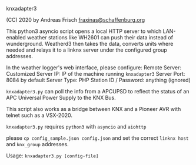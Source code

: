 knxadapter3

(CC) 2020 by Andreas Frisch <fraxinas@schaffenburg.org>

This python3 asyncio script opens a local HTTP server to which LAN-enabled 
weather stations like WH2601 can push their data instead of wunderground.
Weatherd3 then takes the data, converts units where needed and relays
it to a linknx server under the configured group addresses.

In the weather logger's web interface, please configure:
Remote Server: Customized
Server IP: IP of the machine running `knxadapter3`
Server Port: 8084 by default
Server Type: PHP
Station ID / Password: anything (ignored)

`knxadapter3.py` can poll the info from a APCUPSD to reflect the status of
an APC Universal Power Supply to the KNX Bus.

This script also works as a bridge between KNX and a Pioneer AVR with
telnet such as a VSX-2020.

`knxadapter3.py` requires `python3` with `asyncio` and `aiohttp`

please `cp config_sample.json config.json` and set the correct
`linknx host` and `knx_group` addresses.

Usage: `knxadapter3.py [config-file]`
